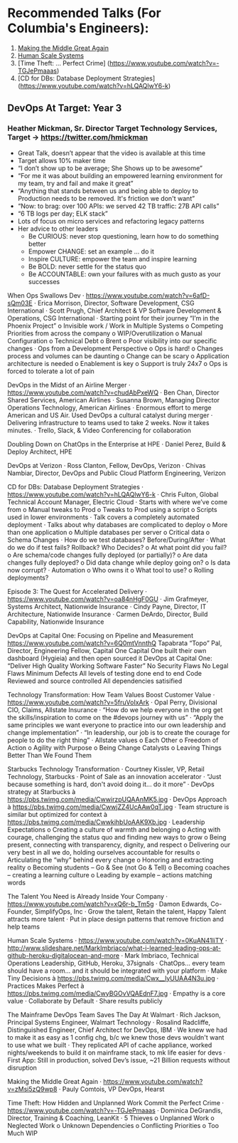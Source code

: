 # Recommended Talks (For Columbia's Engineers):
 
1. [Making the Middle Great Again](https://www.youtube.com/watch?v=zMsi5zQ9wp8)
2. [Human Scale Systems](https://www.youtube.com/watch?v=0KuAN41liTY)
3. [Time Theft: … Perfect Crime] (https://www.youtube.com/watch?v=-TGJePmaaas)
4. [CD for DBs: Database Deployment Strategies] (https://www.youtube.com/watch?v=hLQAQlwY6-k) 
               
## DevOps At Target: Year 3
### Heather Mickman, Sr. Director Target Technology Services, Target -> https://twitter.com/hmickman
* Great Talk, doesn’t appear that the video is available at this time
* Target allows 10% maker time
* “I don’t show up to be average; She Shows up to be awesome”
* “For me it was about building an empowered learning environment for my team, try and fail and make it great”
* “Anything that stands between us and being able to deploy to Production needs to be removed. It's friction we don't want”
* “Now: to brag: over 100 APIs: we served 42 TB traffic: 27B API calls”
* “6 TB logs per day; ELK stack”
* Lots of focus on micro services and refactoring legacy patterns
* Her advice to other leaders
    * Be CURIOUS: never stop questioning, learn how to do something better
    * Empower CHANGE: set an example … do it
    * Inspire CULTURE: empower the team and inspire learning
    * Be BOLD: never settle for the status quo
    * Be ACCOUNTABLE: own your failures with as much gusto as your successes
 
When Ops Swallows Dev
·         https://www.youtube.com/watch?v=6afD-sQm03E
·         Erica Morrison, Director, Software Development, CSG International
·         Scott Prugh, Chief Architect & VP Software Development & Operations, CSG International
·         Starting point for their journey “I’m in the Phoenix Project”
o   Invisible work / Work in Multiple Systems
o   Competing Priorities from across the company
o   WIP/Overutilization
o   Manual Configuration
o   Technical Debt
o   Brent
o   Poor visibility into our specific changes
·         Ops from a Development Perspective
o   Ops is hard!
o   Changes process and volumes can be daunting
o   Change can be scary
o   Application architecture is needed
o   Enablement is key
o   Support is truly 24x7
o   Ops is forced to tolerate a lot of pain
               
DevOps in the Midst of an Airline Merger
·         https://www.youtube.com/watch?v=chudAbPxeWQ
·         Ben Chan, Director Shared Services, American Airlines
·         Susanna Brown, Managing Director Operations Technology, American Airlines
·         Enormous effort to merge American and US Air.  Used DevOps a cultural catalyst during merger
·         Delivering infrastructure to teams used to take 2 weeks. Now it takes minutes.
·         Trello, Slack, & Video Conferencing for collaboration
 
Doubling Down on ChatOps in the Enterprise at HPE
·         Daniel Perez, Build & Deploy Architect, HPE
 
DevOps at Verizon
·         Ross Clanton, Fellow, DevOps, Verizon
·         Chivas Nambiar, Director, DevOps and Public Cloud Platform Engineering, Verizon
 
CD for DBs: Database Deployment Strategies
·         https://www.youtube.com/watch?v=hLQAQlwY6-k
·         Chris Fulton, Global Technical Account Manager, Electric Cloud
·         Starts with where we’ve come from
o   Manual tweaks to Prod
o   Tweaks to Prod using a script
o   Scripts used in lower environments
·         Talk covers a completely automated deployment
·         Talks about why databases are complicated to deploy
o   More than one application
o   Multiple databases per server
o   Critical data
o   Schema Changes
·         How do we test databases? Before/During/After
·         What do we do if test fails?  Rollback? Who Decides?
o   At what point did you fail?
o   Are schema/code changes fully deployed (or partially)?
o   Are data changes fully deployed?
o   Did data change while deploy going on?
o   Is data now corrupt?
·         Automation
o   Who owns it
o   What tool to use?
o   Rolling deployments?
 
Episode 3: The Quest for Accelerated Delivery
·         https://www.youtube.com/watch?v=oa84nHgF0GU
·         Jim Grafmeyer, Systems Architect, Nationwide Insurance
·         Cindy Payne, Director, IT Architecture, Nationwide Insurance
·         Carmen DeArdo, Director, Build Capability, Nationwide Insurance
 
DevOps at Capital One: Focusing on Pipeline and Measurement
https://www.youtube.com/watch?v=6Q0mtVnnthQ
Tapabrata “Topo” Pal, Director, Engineering Fellow, Capital One
Capital One built their own dashboard (Hygieia) and then open sourced it
DevOps at Capital One: “Deliver High Quality Working Software Faster”
No Security Flaws
No Legal Flaws
Minimum Defects
All levels of testing done end to end
Code Reviewed and source controlled
All dependencies satisified
               
Technology Transformation: How Team Values Boost Customer Value
·         https://www.youtube.com/watch?v=5fruVoIxArk
·         Opal Perry, Divisional CIO, Claims, Allstate Insurance
·         “How do we help everyone in the org get the skills/inspiration to come on the #devops journey with us”
·         “Apply the same principles we want everyone to practice into our own leadership and change implementation”
·         “In leadership, our job is to create the courage for people to do the right thing”
·         Allstate values
o   Each Other
o   Freedom of Action
o   Agility with Purpose
o   Being Change Catalysts
o   Leaving Things Better Than We Found Them
 
Starbucks Technology Transformation
·         Courtney Kissler, VP, Retail Technology, Starbucks
·         Point of Sale as an innovation accelerator
·         “Just because something is hard, don't avoid doing it... do it more”
·         DevOps strategy at Starbucks à https://pbs.twimg.com/media/CwwirzpUQAAnMK5.jpg
·         DevOps Approach à https://pbs.twimg.com/media/CwwjZZ4UcAAw0qT.jpg
·         Team structure is similar but optimized for context à https://pbs.twimg.com/media/CwwkihbUoAAK9Xb.jpg
·         Leadership Expectations
o   Creating a culture of warmth and belonging
o   Acting with courage, challenging the status quo and finding new ways to grow
o   Being present, connecting with transparency, dignity, and respect
o   Delivering our very best in all we do, holding ourselves accountable for results
o   Articulating the “why” behind every change
o   Honoring and extracting reality
o   Becoming students – Go & See (not Go & Tell)
o   Becoming coaches – creating a learning culture
o   Leading by example – actions matching words
               
The Talent You Need is Already Inside Your Company
·         https://www.youtube.com/watch?v=xQ6r-b_Tm5g
·         Damon Edwards, Co-Founder, SimplifyOps, Inc
·         Grow the talent, Retain the talent, Happy Talent attracts more talent
·         Put in place design patterns that remove friction and help teams
 
Human Scale Systems
·         https://www.youtube.com/watch?v=0KuAN41liTY
·         http://www.slideshare.net/MarkImbriaco/what-i-learned-leading-ops-at-github-heroku-digitalocean-and-more
·         Mark Imbriaco, Technical Operations Leadership, GitHub, Heroku, 37signals
·         ChatOps... every team should have a room... and it should be integrated with your platform
·         Make Tiny Decisions à https://pbs.twimg.com/media/Cwx__lyUUAA4N3u.jpg
·         Practices Makes Perfect à https://pbs.twimg.com/media/CwyBGOvVQAEdnF7.jpg
·         Empathy is a core value
·         Collaborate by Default
·         Share results publicly
               
The Mainframe DevOps Team Saves The Day At Walmart
·         Rich Jackson, Principal Systems Engineer, Walmart Technology
·         Rosalind Radcliffe, Distinguished Engineer, Chief Architect for DevOps, IBM
·         We knew we had to make it as easy as 1 config chg, b/c we knew those devs wouldn't want to use what we built
·         They replicated API of cache appliance, worked nights/weekends to build it on mainframe stack, to mk life easier for devs
·         First App: Still in production, solved Dev’s issue, ~21 Billion requests without disruption
               
Making the Middle Great Again
·         https://www.youtube.com/watch?v=zMsi5zQ9wp8
·         Pauly Comtois, VP DevOps, Hearst
 
Time Theft: How Hidden and Unplanned Work Commit the Perfect Crime
·         https://www.youtube.com/watch?v=-TGJePmaaas
·         Dominica DeGrandis, Director, Training & Coaching, LeanKit
·         5 Thieves
o   Unplanned Work
o   Neglected Work
o   Unknown Dependencies
o   Conflicting Priorities
o   Too Much WIP
